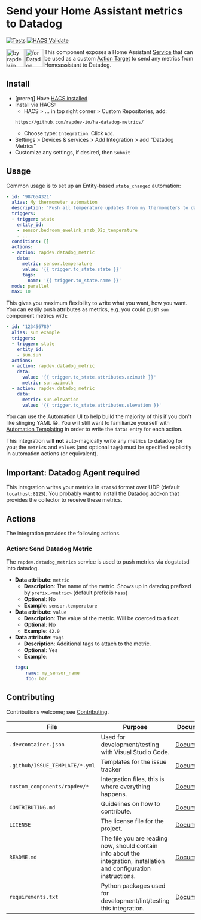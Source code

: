 # Send your Home Assistant metrics to Datadog

[![Tests](https://github.com/rapdev-io/ha-datadog-metrics/actions/workflows/test.yml/badge.svg)](https://github.com/rapdev-io/ha-datadog-metrics/actions/workflows/test.yml) [![HACS Validate](https://github.com/rapdev-io/ha-datadog-metrics/actions/workflows/validate.yml/badge.svg)](https://github.com/rapdev-io/ha-datadog-metrics/actions/workflows/validate.yml) 

<a href="https://www.rapdev.io"><img alt="by rapdev.io" src="https://brands.home-assistant.io/rapdev/icon.png" align="left" height="48" width="48" ></a> <img alt="for Datadog" src="https://brands.home-assistant.io/datadog/icon.png" align="left" height="48" width="48" >

This component exposes a Home Assistant [Service](https://developers.home-assistant.io/docs/dev_101_services) that can be used as a custom [Action Target](https://www.home-assistant.io/docs/automation/action/) to send any metrics from Homeassistant to Datadog.

## Install

* [prereq] Have [HACS installed](https://www.hacs.xyz/docs/use/download/download/)
* Install via HACS:
  * HACS > ... in top right corner > Custom Repositories, add:
  ```
  https://github.com/rapdev-io/ha-datadog-metrics/
  ```
  * Choose type: `Integration`. Click `Add`.
* Settings > Devices & services > Add Integration > add "Datadog Metrics"
* Customize any settings, if desired, then `Submit`

## Usage

Common usage is to set up an Entity-based `state_changed` automation:

```yaml
- id: '987654321'
  alias: My thermometer automation
  description: 'Push all temperature updates from my thermometers to datadog'
  triggers:
  - trigger: state
    entity_id:
    - sensor.bedroom_ewelink_snzb_02p_temperature
    - ...
  conditions: []
  actions:
  - action: rapdev.datadog_metric
    data:
      metric: sensor.temperature
      value: '{{ trigger.to_state.state }}'
      tags:
        name: '{{ trigger.to_state.name }}'
  mode: parallel
  max: 10
```

This gives you maximum flexibility to write what you want, how you want.  You can easily push attributes as metrics, e.g. you could push `sun` component metrics with:

```yaml
- id: '123456789'
  alias: sun example
  triggers:
  - trigger: state
    entity_id:
    - sun.sun
  actions:
  - action: rapdev.datadog_metric
    data:
      value: '{{ trigger.to_state.attributes.azimuth }}'
      metric: sun.azimuth
  - action: rapdev.datadog_metric
    data:
      metric: sun.elevation
      value: '{{ trigger.to_state.attributes.elevation }}'
```

You can use the Automation UI to help build the majority of this if you don't like slinging YAML :grin:. You will still want to familiarize yourself with [Automation Templating](https://www.home-assistant.io/docs/automation/templating/) in order to write the `data:` entry for each action.

This integration will **not** auto-magically write any metrics to datadog for you; the `metric`s and `value`s (and optional `tags`) must be specified explicitly in automation actions (or equivalent).

## Important: Datadog Agent required

This integration writes your metrics in `statsd` format over UDP (default `localhost:8125`). You probably want to install the [Datadog add-on](https://github.com/rapdev-io/addon-datadog-agent) that provides the collector to receive these metrics.

## Actions

The integration provides the following actions.

### Action: Send Datadog Metric

The `rapdev.datadog_metrics` service is used to push metrics via dogstatsd into datadog.

- **Data attribute**: `metric`
    - **Description**: The name of the metric. Shows up in datadog prefixed by `prefix.<metric>` (default prefix is `hass`)
    - **Optional**: No
    - **Example**: `sensor.temperature`
- **Data attribute**: `value`
    - **Description**: The value of the metric. Will be coerced to a float.
    - **Optional**: No
    - **Example**: `42.0`
- **Data attribute**: `tags`
    - **Description**: Additional tags to attach to the metric.
    - **Optional**: Yes
    - **Example**:
    ```yaml
    tags:
        name: my_sensor_name
        foo: bar
    ```

## Contributing

Contributions welcome; see [Contributing](CONTRIBUTING.md).

File | Purpose | Documentation
-- | -- | --
`.devcontainer.json` | Used for development/testing with Visual Studio Code. | [Documentation](https://code.visualstudio.com/docs/remote/containers)
`.github/ISSUE_TEMPLATE/*.yml` | Templates for the issue tracker | [Documentation](https://help.github.com/en/github/building-a-strong-community/configuring-issue-templates-for-your-repository)
`custom_components/rapdev/*` | Integration files, this is where everything happens. | [Documentation](https://developers.home-assistant.io/docs/creating_component_index)
`CONTRIBUTING.md` | Guidelines on how to contribute. | [Documentation](https://help.github.com/en/github/building-a-strong-community/setting-guidelines-for-repository-contributors)
`LICENSE` | The license file for the project. | [Documentation](https://help.github.com/en/github/creating-cloning-and-archiving-repositories/licensing-a-repository)
`README.md` | The file you are reading now, should contain info about the integration, installation and configuration instructions. | [Documentation](https://help.github.com/en/github/writing-on-github/basic-writing-and-formatting-syntax)
`requirements.txt` | Python packages used for development/lint/testing this integration. | [Documentation](https://pip.pypa.io/en/stable/user_guide/#requirements-files)

